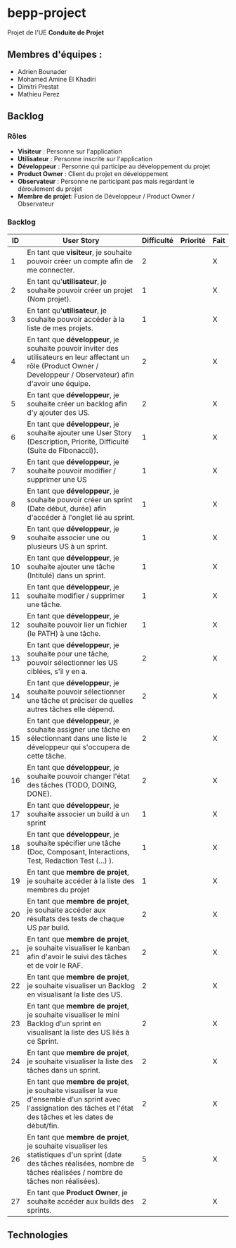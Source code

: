 # bepp-project

Projet de l'UE **Conduite de Projet**

## Membres d'équipes :
* Adrien Bounader
* Mohamed Amine El Khadiri
* Dimitri Prestat
* Mathieu Perez

## Backlog 
### Rôles
* **Visiteur** : Personne sur l'application
* **Utilisateur** : Personne inscrite sur l'application
* **Développeur** : Personne qui participe au développement du projet
* **Product Owner** : Client du projet en développement
* **Observateur** : Personne ne participant pas mais regardant le déroulement du projet
* **Membre de projet**: Fusion de Développeur / Product Owner / Observateur

### Backlog

| ID | User Story | Difficulté | Priorité | Fait |
| --- | --- | --- | --- | --- |
| 1 | En tant que **visiteur**, je souhaite pouvoir créer un compte afin de me connecter.| 2 |  | X 
| 2 | En tant qu'**utilisateur**, je souhaite pouvoir créer un projet (Nom projet). | 1 |  | X 
| 3 | En tant qu'**utilisateur**, je souhaite pouvoir accéder à la liste de mes projets.| 1 |  | X 
| 4 | En tant que **développeur**, je souhaite pouvoir inviter des utilisateurs en leur affectant un rôle (Product Owner / Developpeur / Observateur) afin d'avoir une équipe.| 2 |  | X
| 5 | En tant que **développeur**, je souhaite créer un backlog afin d'y ajouter des US.| 2 | | X
| 6 | En tant que **développeur**, je souhaite ajouter une User Story (Description, Priorité, Difficulté (Suite de Fibonacci)).| 1 |  | X   
| 7 | En tant que **développeur**, je souhaite pouvoir modifier / supprimer une US| 1 |  | X
| 8 | En tant que **développeur**, je souhaite pouvoir créer un sprint (Date début, durée) afin d'accéder à l'onglet lié au sprint.| 1 |  | X
| 9 | En tant que **développeur**, je souhaite associer une ou plusieurs US à un sprint.| 1 |  | X
| 10 | En tant que **développeur**, je souhaite ajouter une tâche (Intitulé) dans un sprint.| 1 |  | X   
| 11 | En tant que **développeur**, je souhaite modifier / supprimer une tâche.| 1 |  | X
| 12 | En tant que **développeur**, je souhaite pouvoir lier un fichier (le PATH) à une tâche.| 1 |  | X   
| 13 | En tant que **développeur**, je souhaite pour une tâche, pouvoir sélectionner les US ciblées, s'il y en a. | 2 |  | X   
| 14 | En tant que **développeur**, je souhaite pouvoir sélectionner une tâche et préciser de quelles autres tâches elle dépend.| 2 |  | X   
| 15 | En tant que **développeur**, je souhaite assigner une tâche en sélectionnant dans une liste le développeur qui s'occupera de cette tâche.| 2 |  | X
| 16 | En tant que **développeur**, je souhaite pouvoir changer l'état des tâches (TODO, DOING, DONE).| 2 |  | X
| 17 | En tant que **développeur**, je souhaite associer un build à un sprint| 1 |  | X
| 18 | En tant que **développeur**, je souhaite spécifier une tâche (Doc, Composant, Interactions, Test, Redaction Test (...) ). | 1 |  | X
| 19 | En tant que **membre de projet**, je souhaite accéder à la liste des membres du projet | 1 |  | X
| 20 | En tant que **membre de projet**, je souhaite accéder aux résultats des tests de chaque US par build.| 2 |  | X
| 21 | En tant que **membre de projet**, je souhaite visualiser le kanban afin d'avoir le suivi des tâches et de voir le RAF.| 2 |  | X
| 22 | En tant que **membre de projet**, je souhaite visualiser un Backlog en visualisant la liste des US.| 2 |  | X
| 23 | En tant que **membre de projet**, je souhaite visualiser le mini Backlog d'un sprint en visualisant la liste des US liés à ce Sprint.| 2 |  | X
| 24 | En tant que **membre de projet**, je souhaite visualiser la liste des tâches dans un sprint.| 2 |  | X
| 25 | En tant que **membre de projet**, je souhaite visualiser la vue d'ensemble d'un sprint avec l'assignation des tâches et l'état des tâches et les dates de début/fin.| 2 |  | X
| 26 | En tant que **membre de projet**, je souhaite visualiser les statistiques d'un sprint (date des tâches réalisées, nombre de tâches réalisées / nombre de tâches non réalisées).| 5 |  | X
| 27 | En tant que **Product Owner**, je souhaite accéder aux builds des sprints.| 2 |  | X

## Technologies



